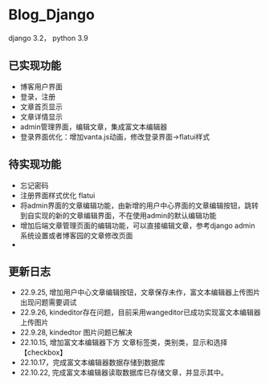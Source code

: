 # Blog_Django
django 3.2， python 3.9  

## 已实现功能
- 博客用户界面
- 登录，注册
- 文章首页显示
- 文章详情显示
- admin管理界面，编辑文章，集成富文本编辑器
- 登录界面优化：增加vanta.js动画，修改登录界面->flatui样式

## 待实现功能
- 忘记密码
- 注册界面样式优化 flatui
- 将admin界面的文章编辑功能，由新增的用户中心界面的文章编辑按钮，跳转到自实现的新的文章编辑界面，不在使用admin的默认编辑功能
- 增加后端文章管理页面的编辑功能，可以直接编辑文章，参考django admin 系统设置或者博客园的文章修改页面
- 

## 更新日志
- 22.9.25, 增加用户中心文章编辑按钮，文章保存未作，富文本编辑器上传图片出现问题需要调试
- 22.9.26, kindeditor存在问题，目前采用wangeditor已成功实现富文本编辑器上传图片
- 22.9.28, kindedtor 图片问题已解决
- 22.10.15, 增加富文本编辑器下方 文章标签类，类别类，显示和选择【checkbox】
- 22.10.17，完成富文本编辑器数据存储到数据库
- 22.10.22, 完成富文本编辑器读取数据库已存储文章，并显示其中。